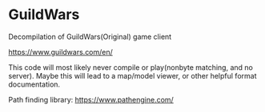 # GuildWars
Decompilation of GuildWars(Original) game client

https://www.guildwars.com/en/

This code will most likely never compile or play(nonbyte matching, and no server).
Maybe this will lead to a map/model viewer, or other helpful format documentation.



Path finding library: https://www.pathengine.com/
